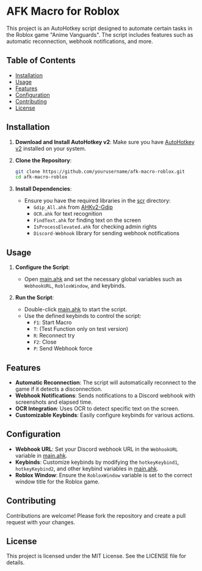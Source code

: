 # AFK Macro for Roblox

This project is an AutoHotkey script designed to automate certain tasks in the Roblox game "Anime Vanguards". The script includes features such as automatic reconnection, webhook notifications, and more.

## Table of Contents

- [Installation](#installation)
- [Usage](#usage)
- [Features](#features)
- [Configuration](#configuration)
- [Contributing](#contributing)
- [License](#license)

## Installation

1. **Download and Install AutoHotkey v2**: Make sure you have [AutoHotkey v2](https://www.autohotkey.com/download/) installed on your system.

2. **Clone the Repository**:
    ```sh
    git clone https://github.com/yourusername/afk-macro-roblox.git
    cd afk-macro-roblox
    ```

3. **Install Dependencies**:
    - Ensure you have the required libraries in the [scr](http://_vscodecontentref_/1) directory:
        - `Gdip_All.ahk` from [AHKv2-Gdip](https://github.com/buliasz/AHKv2-Gdip)
        - `OCR.ahk` for text recognition
        - `FindText.ahk` for finding text on the screen
        - `IsProcessElevated.ahk` for checking admin rights
        - `Discord-Webhook` library for sending webhook notifications

## Usage

1. **Configure the Script**:
    - Open [main.ahk](http://_vscodecontentref_/2) and set the necessary global variables such as `WebhookURL`, `RobloxWindow`, and keybinds.

2. **Run the Script**:
    - Double-click [main.ahk](http://_vscodecontentref_/3) to start the script.
    - Use the defined keybinds to control the script:
        - `F1`: Start Macro
        - `T`: (Test Function only on test version)
        - `R`: Reconnect try 
        - `F2`: Close
        - `P`: Send Webhook force 

## Features

- **Automatic Reconnection**: The script will automatically reconnect to the game if it detects a disconnection.
- **Webhook Notifications**: Sends notifications to a Discord webhook with screenshots and elapsed time.
- **OCR Integration**: Uses OCR to detect specific text on the screen.
- **Customizable Keybinds**: Easily configure keybinds for various actions.

## Configuration

- **Webhook URL**: Set your Discord webhook URL in the `WebhookURL` variable in [main.ahk](http://_vscodecontentref_/4).
- **Keybinds**: Customize keybinds by modifying the `hotkeyKeybind1`, `hotkeyKeybind2`, and other keybind variables in [main.ahk](http://_vscodecontentref_/5).
- **Roblox Window**: Ensure the `RobloxWindow` variable is set to the correct window title for the Roblox game.

## Contributing

Contributions are welcome! Please fork the repository and create a pull request with your changes.

## License

This project is licensed under the MIT License. See the LICENSE file for details.